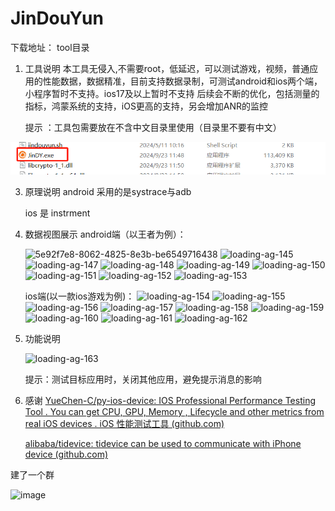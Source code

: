 # JinDouYun


下载地址：
tool目录



1. 工具说明
   本工具无侵入,不需要root，低延迟，可以测试游戏，视频，普通应用的性能数据，数据精准，目前支持数据录制，可测试android和ios两个端，小程序暂时不支持。ios17及以上暂时不支持
 后续会不断的优化，包括测量的指标，鸿蒙系统的支持，iOS更高的支持，另会增加ANR的监控
   
   

   提示 ：工具包需要放在不含中文目录里使用（目录里不要有中文）

![d271ae5e-c85b-48d6-82aa-0a6c7f409e29](https://github.com/QiangZL95/JinDouYun/blob/main/images/d271ae5e-c85b-48d6-82aa-0a6c7f409e29.png)



3. 原理说明
   android 采用的是systrace与adb


   ios 是 instrment

5. 数据视图展示
   android端（以王者为例）：
   
   

   ![5e92f7e8-8062-4825-8e3b-be6549716438](https://i-blog.csdnimg.cn/direct/dbefaa900d5e4f8d89b6b806cbcf2fd1.png)
   ![loading-ag-145](https://i-blog.csdnimg.cn/direct/55dcecb8f4b243888852d33ef05123cc.png)
   ![loading-ag-147](https://i-blog.csdnimg.cn/direct/f28f8ca6457f4408bdae5f4f59556db2.png)
   ![loading-ag-148](https://i-blog.csdnimg.cn/direct/de5cf589ffe14a4298d596afbe840d2c.png)
   ![loading-ag-149](https://i-blog.csdnimg.cn/direct/9768f66e665a4368884f2adce2132d12.png)
   ![loading-ag-150](https://i-blog.csdnimg.cn/direct/2c2427f8b7d74825ad226edded02ed32.png)
   ![loading-ag-151](https://i-blog.csdnimg.cn/direct/56b7ccef8d5b4975b448784b14824b23.png)
   ![loading-ag-152](https://i-blog.csdnimg.cn/direct/49c88eb426f540809b8ee63e9f4b0e4c.png)
   ![loading-ag-153](https://i-blog.csdnimg.cn/direct/c7031e149dcf44d48a27b7a34c3957c6.png)
 


   ios端(以一款ios游戏为例)：
   ![loading-ag-154](https://i-blog.csdnimg.cn/direct/99edcec4027d48ef9710e7f1b92d0986.png)
   ![loading-ag-155](https://i-blog.csdnimg.cn/direct/78fd69263398436db8f03832776bc533.png)
   ![loading-ag-156](https://i-blog.csdnimg.cn/direct/600dd3db88e74bffb930e68d8fb4a667.png)
   ![loading-ag-157](https://i-blog.csdnimg.cn/direct/beb8a43187014bfb9ef095d985505a02.png)
   ![loading-ag-158](https://i-blog.csdnimg.cn/direct/b35a61b7fbea4e64a167e0e24ce28e33.png)
   ![loading-ag-159](https://i-blog.csdnimg.cn/direct/968e128a891644f08a6d792f2688858a.png)
   ![loading-ag-160](https://i-blog.csdnimg.cn/direct/aad902bce0a74bf3be2b97689b0b1454.png)
   ![loading-ag-161](https://i-blog.csdnimg.cn/direct/c5393322916d4a77bc0ec63f6bc7e117.png)
   ![loading-ag-162](https://i-blog.csdnimg.cn/direct/0e13da99fedc44f3a08fab0577a6ab69.png)
   



4. 功能说明
  
    ![loading-ag-163](https://i-blog.csdnimg.cn/direct/ee8003358911462cbb0aaf0209637351.png)
   
   

   提示：测试目标应用时，关闭其他应用，避免提示消息的影响



6. 感谢
   [YueChen-C/py-ios-device: IOS Professional Performance Testing Tool . You can get CPU, GPU, Memory , Lifecycle and other metrics from real iOS devices . iOS 性能测试工具 (github.com)](https://github.com/YueChen-C/py-ios-device)


   [alibaba/tidevice: tidevice can be used to communicate with iPhone device (github.com)](https://github.com/alibaba/tidevice)



建了一个群





![image](https://github.com/user-attachments/assets/18bbc034-58bf-40ec-8458-f6e7e31628c2)


